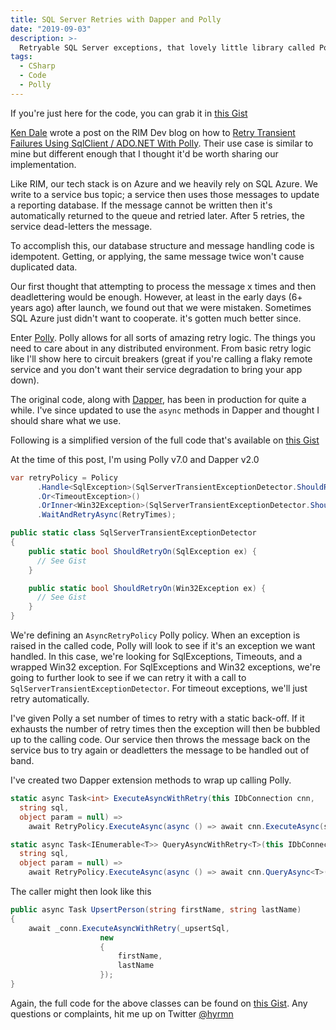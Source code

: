 ```yaml
---
title: SQL Server Retries with Dapper and Polly
date: "2019-09-03"
description: >-
  Retryable SQL Server exceptions, that lovely little library called Polly, and Dapper (or your favorite database access library)
tags:
  - CSharp
  - Code
  - Polly
---
```


If you're just here for the code, you can grab it in [this Gist](https://gist.github.com/hyrmn/ce124e9b1f50dbf9d241390ebc8f6df3)

[Ken Dale](https://twitter.com/kendaleiv) wrote a post on the RIM Dev blog on how to [Retry Transient Failures Using SqlClient / ADO.NET With Polly](https://rimdev.io/retry-transient-failures-using-sqlclient-adonet-with-polly/). Their use case is similar to mine but different enough that I thought it'd be worth sharing our implementation.

Like RIM, our tech stack is on Azure and we heavily rely on SQL Azure. We write to a service bus topic; a service then uses those messages to update a reporting database. If the message cannot be written then it's automatically returned to the queue and retried later. After 5 retries, the service dead-letters the message.

To accomplish this, our database structure and message handling code is idempotent. Getting, or applying, the same message twice won't cause duplicated data.

Our first thought that attempting to process the message x times and then deadlettering would be enough. However, at least in the early days (6+ years ago) after launch, we found out that we were mistaken. Sometimes SQL Azure just didn't want to cooperate. it's gotten much better since.

Enter [Polly](https://github.com/App-vNext/Polly/). Polly allows for all sorts of amazing retry logic. The things you need to care about in any distributed environment. From basic retry logic like I'll show here to circuit breakers (great if you're calling a flaky remote service and you don't want their service degradation to bring your app down).

The original code, along with [Dapper](https://github.com/StackExchange/Dapper), has been in production for quite a while. I've since updated to use the `async` methods in Dapper and thought I should share what we use.

Following is a simplified version of the full code that's available on [this Gist](https://gist.github.com/hyrmn/ce124e9b1f50dbf9d241390ebc8f6df3)

At the time of this post, I'm using Polly v7.0 and Dapper v2.0

```csharp
var retryPolicy = Policy
      .Handle<SqlException>(SqlServerTransientExceptionDetector.ShouldRetryOn)
      .Or<TimeoutException>()
      .OrInner<Win32Exception>(SqlServerTransientExceptionDetector.ShouldRetryOn)
      .WaitAndRetryAsync(RetryTimes);

```

```csharp
public static class SqlServerTransientExceptionDetector
{
    public static bool ShouldRetryOn(SqlException ex) {
      // See Gist
    }

    public static bool ShouldRetryOn(Win32Exception ex) {
      // See Gist
    }
}
```

We're defining an `AsyncRetryPolicy` Polly policy. When an exception is raised in the called code, Polly will look to see if it's an exception we want handled. In this case, we're looking for SqlExceptions, Timeouts, and a wrapped Win32 exception. For SqlExceptions and Win32 exceptions, we're going to further look to see if we can retry it with a call to `SqlServerTransientExceptionDetector`. For timeout exceptions, we'll just retry automatically.

I've given Polly a set number of times to retry with a static back-off. If it exhausts the number of retry times then the exception will then be bubbled up to the calling code. Our service then throws the message back on the service bus to try again or deadletters the message to be handled out of band.

I've created two Dapper extension methods to wrap up calling Polly.

```csharp
static async Task<int> ExecuteAsyncWithRetry(this IDbConnection cnn, 
  string sql, 
  object param = null) =>
    await RetryPolicy.ExecuteAsync(async () => await cnn.ExecuteAsync(sql, param));

static async Task<IEnumerable<T>> QueryAsyncWithRetry<T>(this IDbConnection cnn,
  string sql, 
  object param = null) =>
    await RetryPolicy.ExecuteAsync(async () => await cnn.QueryAsync<T>(sql, param));
```

The caller might then look like this

```csharp
public async Task UpsertPerson(string firstName, string lastName)
{
    await _conn.ExecuteAsyncWithRetry(_upsertSql,
                    new
                    {
                        firstName,
                        lastName
                    });
}
```

Again, the full code for the above classes can be found on [this Gist](https://gist.github.com/hyrmn/ce124e9b1f50dbf9d241390ebc8f6df3). Any questions or complaints, hit me up on Twitter [@hyrmn](https://twitter.com/hyrmn)